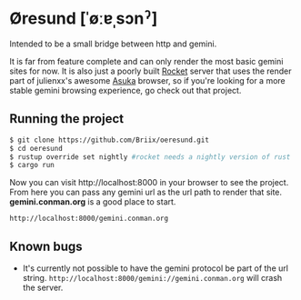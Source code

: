 # Øresund [ˈøːɐˌsɔnˀ]
Intended to be a small bridge between http and gemini.

It is far from feature complete and can only render the most basic gemini sites
for now. It is also just a poorly built [Rocket](https://rocket.rs/) server
that uses the render part of julienxx's awesome [Asuka](https://git.sr.ht/~julienxx/asuka) browser,
so if you're looking for a more stable gemini browsing experience, go check out
that project.

## Running the project

```bash
$ git clone https://github.com/Briix/oeresund.git
$ cd oeresund
$ rustup override set nightly #rocket needs a nightly version of rust
$ cargo run
```

Now you can visit http://localhost:8000 in your browser to see the project.
From here you can pass any gemini url as the url path to render that site.
**gemini.conman.org** is a good place to start.
```
http://localhost:8000/gemini.conman.org
```

## Known bugs
- It's currently not possible to have the gemini protocol be part of the url
    string. `http://localhost:8000/gemini://gemini.conman.org` will crash the
    server.
